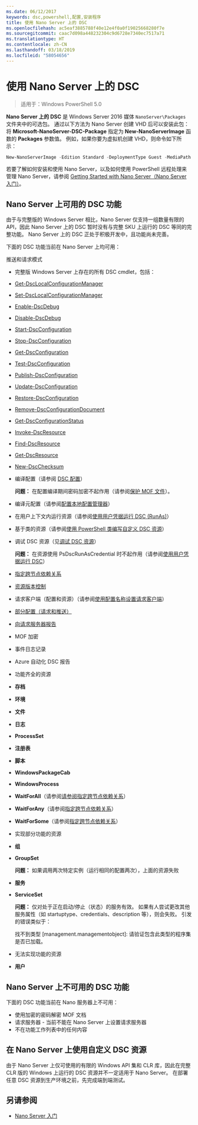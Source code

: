 ```yaml
---
ms.date: 06/12/2017
keywords: dsc,powershell,配置,安装程序
title: 使用 Nano Server 上的 DSC
ms.openlocfilehash: ac5eaf3885788f40e12e4f0a0f19025668280f7e
ms.sourcegitcommit: caac7d098a448232304c9d6728e7340ec7517a71
ms.translationtype: HT
ms.contentlocale: zh-CN
ms.lasthandoff: 03/18/2019
ms.locfileid: "58054656"
---
```

# <a name="using-dsc-on-nano-server"></a>使用 Nano Server 上的 DSC

> 适用于：Windows PowerShell 5.0

**Nano Server 上的 DSC** 是 Windows Server 2016 媒体 `NanoServer\Packages` 文件夹中的可选包。 通过以下方法为 Nano Server 创建 VHD 后可以安装此包：将 **Microsoft-NanoServer-DSC-Package** 指定为 **New-NanoServerImage** 函数的 **Packages** 参数值。 例如，如果你要为虚拟机创建 VHD，则命令如下所示：

```powershell
New-NanoServerImage -Edition Standard -DeploymentType Guest -MediaPath f:\ -BasePath .\Base -TargetPath .\Nano1\Nano.vhd -ComputerName Nano1 -Packages Microsoft-NanoServer-DSC-Package
```

若要了解如何安装和使用 Nano Server，以及如何使用 PowerShell 远程处理来管理 Nano Server，请参阅 [Getting Started with Nano Server（Nano Server 入门）](/windows-server/get-started/getting-started-with-nano-server)。

## <a name="dsc-features-available-on-nano-server"></a>Nano Server 上可用的 DSC 功能

由于与完整版的 Windows Server 相比，Nano Server 仅支持一组数量有限的 API，因此 Nano Server 上的 DSC 暂时没有与完整 SKU 上运行的 DSC 等同的完整功能。 Nano Server 上的 DSC 正处于积极开发中，且功能尚未完善。

下面的 DSC 功能当前在 Nano Server 上均可用：

推送和请求模式

- 完整版 Windows Server 上存在的所有 DSC cmdlet，包括：
- [Get-DscLocalConfigurationManager](/powershell/module/PSDesiredStateConfiguration/Get-DscLocalConfigurationManager)
- [Set-DscLocalConfigurationManager](/powershell/module/PSDesiredStateConfiguration/Set-DscLocalConfigurationManager)
- [Enable-DscDebug](/powershell/module/PSDesiredStateConfiguration/Enable-DscDebug)
- [Disable-DscDebug](/powershell/module/PSDesiredStateConfiguration/Disable-DscDebug)
- [Start-DscConfiguration](/powershell/module/psdesiredstateconfiguration/start-dscconfiguration)
- [Stop-DscConfiguration](/powershell/module/PSDesiredStateConfiguration/Stop-DscConfiguration)
- [Get-DscConfiguration](/powershell/module/PSDesiredStateConfiguration/Get-DscConfiguration)
- [Test-DscConfiguration](/powershell/module/psdesiredstateconfiguration/Test-DSCConfiguration)
- [Publish-DscConfiguration](/powershell/module/PSDesiredStateConfiguration/Publish-DscConfiguration)
- [Update-DscConfiguration](/powershell/module/PSDesiredStateConfiguration/Update-DscConfiguration)
- [Restore-DscConfiguration](/powershell/module/PSDesiredStateConfiguration/Restore-DscConfiguration)
- [Remove-DscConfigurationDocument](/powershell/module/PSDesiredStateConfiguration/Remove-DscConfigurationDocument)
- [Get-DscConfigurationStatus](/powershell/module/PSDesiredStateConfiguration/Get-DscConfigurationStatus)
- [Invoke-DscResource](/powershell/module/PSDesiredStateConfiguration/Invoke-DscResource)
- [Find-DscResource](https://technet.microsoft.com/en-us/library/mt517874.aspx)
- [Get-DscResource](/powershell/module/PSDesiredStateConfiguration/Get-DscResource)
- [New-DscChecksum](/powershell/module/PSDesiredStateConfiguration/New-DSCCheckSum)

- 编译配置（请参阅 [DSC 配置](../configurations/configurations.md)）

  **问题：** 在配置编译期间密码加密不起作用（请参阅[保护 MOF 文件](../pull-server/secureMOF.md)）。

- 编译元配置（请参阅[配置本地配置管理器](../managing-nodes/metaConfig.md)）

- 在用户上下文内运行资源（请参阅[使用用户凭据运行 DSC (RunAs)](../configurations/runAsUser.md)）

- 基于类的资源（请参阅[使用 PowerShell 类编写自定义 DSC 资源](../resources/authoringResourceClass.md)）

- 调试 DSC 资源（见[调试 DSC 资源](../troubleshooting/debugResource.md)）

  **问题：** 在资源使用 PsDscRunAsCredential 时不起作用（请参阅[使用用户凭据运行 DSC](../configurations/runAsUser.md)）

- [指定跨节点依赖关系](../configurations/crossNodeDependencies.md)

- [资源版本控制](../configurations/sxsResource.md)

- 请求客户端（配置和资源）（请参阅[使用配置名称设置请求客户端](../pull-server/pullClientConfigNames.md)）

- [部分配置（请求和推送）](../pull-server/partialConfigs.md)

- [向请求服务器报告](../pull-server/reportServer.md)

- MOF 加密

- 事件日志记录

- Azure 自动化 DSC 报告

- 功能齐全的资源

- **存档**
- **环境**
- **文件**
- **日志**
- **ProcessSet**
- **注册表**
- **脚本**
- **WindowsPackageCab**
- **WindowsProcess**
- **WaitForAll**（请参阅[请参阅指定跨节点依赖关系](../configurations/crossNodeDependencies.md)）
- **WaitForAny**（请参阅[指定跨节点依赖关系](../configurations/crossNodeDependencies.md)）
- **WaitForSome**（请参阅[指定跨节点依赖关系](../configurations/crossNodeDependencies.md)）

- 实现部分功能的资源
- **组**
- **GroupSet**

  **问题：** 如果调用两次特定实例（运行相同的配置两次），上面的资源失败

- **服务**
- **ServiceSet**

  **问题：** 仅对处于正在启动/停止（状态）的服务有效。 如果有人尝试更改其他服务属性（如 startuptype、credentials、description 等），则会失败。 引发的错误类似于：

  找不到类型 [management.managementobject]: 请验证包含此类型的程序集是否已加载。

- 无法实现功能的资源
- **用户**

## <a name="dsc-features-not-available-on-nano-server"></a>Nano Server 上不可用的 DSC 功能

下面的 DSC 功能当前在 Nano 服务器上不可用：

- 使用加密的密码解密 MOF 文档
- 请求服务器 - 当前不能在 Nano Server 上设置请求服务器
- 不在功能工作列表中的任何内容

## <a name="using-custom-dsc-resources-on-nano-server"></a>在 Nano Server 上使用自定义 DSC 资源

由于 Nano Server 上仅可使用的有限的 Windows API 集和 CLR 库，因此在完整 CLR 版的 Windows 上运行的 DSC 资源并不一定适用于 Nano Server。
在部署任意 DSC 资源到生产环境之前，先完成端到端测试。

## <a name="see-also"></a>另请参阅

- [Nano Server 入门](/windows-server/get-started/getting-started-with-nano-server)
